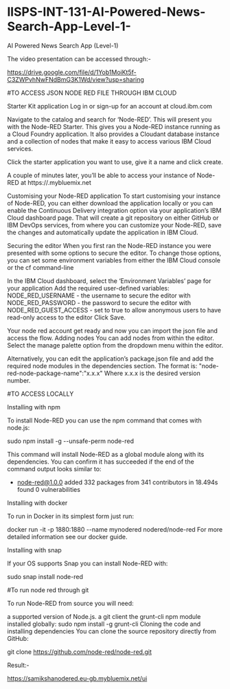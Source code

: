 # llSPS-INT-131-AI-Powered-News-Search-App-Level-1-
AI Powered News Search App (Level-1)

The video presentation can be accessed through:-

https://drive.google.com/file/d/1Yob1MoiKt5f-C3ZWPvhNwFNdBmG3K1Wd/view?usp=sharing


#TO ACCESS JSON NODE RED FILE THROUGH IBM CLOUD

Starter Kit application
Log in or sign-up for an account at cloud.ibm.com

Navigate to the catalog and search for ‘Node-RED’. This will present you with the Node-RED Starter. This gives you a Node-RED instance running as a Cloud Foundry application. It also provides a Cloudant database instance and a collection of nodes that make it easy to access various IBM Cloud services.

Click the starter application you want to use, give it a name and click create.

A couple of minutes later, you’ll be able to access your instance of Node-RED at https://<yourAppName>.mybluemix.net

Customising your Node-RED application
To start customising your instance of Node-RED, you can either download the application locally or you can enable the Continuous Delivery integration option via your application’s IBM Cloud dashboard page. That will create a git repository on either GitHub or IBM DevOps services, from where you can customize your Node-RED, save the changes and automatically update the application in IBM Cloud.

Securing the editor
When you first ran the Node-RED instance you were presented with some options to secure the editor. To change those options, you can set some environment variables from either the IBM Cloud console or the cf command-line

In the IBM Cloud dashboard, select the ‘Environment Variables’ page for your application
Add the required user-defined variables:
NODE_RED_USERNAME - the username to secure the editor with
NODE_RED_PASSWORD - the password to secure the editor with
NODE_RED_GUEST_ACCESS - set to true to allow anonymous users to have read-only access to the editor
Click Save.

Your node red account get ready and now you can import the json file and access the flow.
<The flows created in Node-RED are stored using JSON which can be easily imported and exported for sharing with others.>
Adding nodes
You can add nodes from within the editor. Select the manage palette option from the dropdown menu within the editor.

Alternatively, you can edit the application’s package.json file and add the required node modules in the dependencies section.
The format is: "node-red-node-package-name":"x.x.x" Where x.x.x is the desired version number.

#TO ACCESS LOCALLY

Installing with npm

To install Node-RED you can use the npm command that comes with node.js:

sudo npm install -g --unsafe-perm node-red

This command will install Node-RED as a global module along with its dependencies.
You can confirm it has succeeded if the end of the command output looks similar to:

+ node-red@1.0.0
added 332 packages from 341 contributors in 18.494s
found 0 vulnerabilities

Installing with docker

To run in Docker in its simplest form just run:

docker run -it -p 1880:1880 --name mynodered nodered/node-red
For more detailed information see our docker guide.

Installing with snap

If your OS supports Snap you can install Node-RED with:

sudo snap install node-red

#To run node red through git

To run Node-RED from source you will need:

a supported version of Node.js.
a git client
the grunt-cli npm module installed globally:
sudo npm install -g grunt-cli
Cloning the code and installing dependencies
You can clone the source repository directly from GitHub:

git clone https://github.com/node-red/node-red.git


Result:-

https://samikshanodered.eu-gb.mybluemix.net/ui
